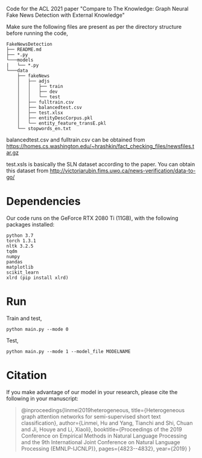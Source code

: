 Code for the ACL 2021 paper "Compare to The Knowledge: Graph Neural Fake News Detection with External Knowledge"


Make sure the following files are present as per the directory structure before running the code,
```
FakeNewsDetection
├── README.md
├── *.py
└───models
|   └── *.py 
└───data
    ├── fakeNews
    │   ├── adjs
    │   │   ├── train
    │   │   ├── dev
    │   │   └── test
    │   ├── fulltrain.csv
    │   ├── balancedtest.csv
    │   ├── test.xlsx
    │   ├── entityDescCorpus.pkl
    │   └── entity_feature_transE.pkl
    └── stopwords_en.txt

```

balancedtest.csv and fulltrain.csv can be obtained from https://homes.cs.washington.edu/~hrashkin/fact_checking_files/newsfiles.tar.gz

test.xsls is basically the SLN dataset according to the paper. You can obtain this dataset from http://victoriarubin.fims.uwo.ca/news-verification/data-to-go/



# Dependencies

Our code runs on the GeForce RTX 2080 Ti (11GB), with the following packages installed:

```
python 3.7
torch 1.3.1
nltk 3.2.5
tqdm
numpy
pandas
matplotlib
scikit_learn
xlrd (pip install xlrd)
```



# Run

Train and test,

```
python main.py --mode 0
```

Test,
```
python main.py --mode 1 --model_file MODELNAME
```

# Citation
If you make advantage of our model in your research, please cite the following in your manuscript:

> @inproceedings{linmei2019heterogeneous,
>  title={Heterogeneous graph attention networks for semi-supervised short text classification},
>  author={Linmei, Hu and Yang, Tianchi and Shi, Chuan and Ji, Houye and Li, Xiaoli},
>  booktitle={Proceedings of the 2019 Conference on Empirical Methods in Natural Language Processing and the 9th International Joint Conference on Natural Language Processing (EMNLP-IJCNLP)},
>  pages={4823--4832},
>  year={2019}
> }


